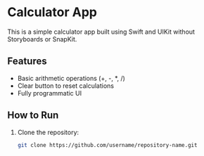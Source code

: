 # Calculator App

This is a simple calculator app built using Swift and UIKit without Storyboards or SnapKit.

## Features
- Basic arithmetic operations (+, -, *, /)
- Clear button to reset calculations
- Fully programmatic UI

## How to Run
1. Clone the repository:
   ```bash
   git clone https://github.com/username/repository-name.git 
